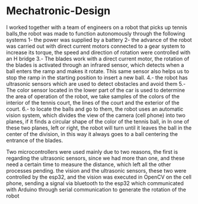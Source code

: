 # Mechatronic-Design
I worked together with a team of engineers on a robot that picks up tennis balls,the robot was made to function autonomously through the following systems
1- the power was supplied by a battery
2- the advance of the robot was carried out with direct current motors connected to a gear system to increase its torque, the speed and direction of rotation were controlled with an H bridge
3.- The blades work with a direct current motor, the rotation of the blades is activated through an infrared sensor, which detects when a ball enters the ramp and makes it rotate. This same sensor also helps us to stop the ramp in the starting position to insert a new ball.
4.- the robot has ultrasonic sensors which are used to detect obstacles and avoid them
5.- The color sensor located in the lower part of the car is used to determine the area of operation of the robot, we take samples of the colors of the interior of the tennis court, the lines of the court and the exterior of the court.
6.- to locate the balls and go to them, the robot uses an automatic vision system, which divides the view of the camera (cell phone) into two planes, if it finds a circular shape of the color of the tennis ball, in In one of these two planes, left or right, the robot will turn until it leaves the ball in the center of the division, in this way it always goes to a ball centering the entrance of the blades.

Two microcontrollers were used mainly due to two reasons, the first is regarding the ultrasonic sensors, since we had more than one, and these need a certain time to measure the distance, which left all the other processes pending. the vision and the ultrasonic sensors, these two were controlled by the esp32, and the vision was executed in OpenCV on the cell phone, sending a signal via bluetooth to the esp32 which communicated with Arduino through serial communication to generate the rotation of the robot

